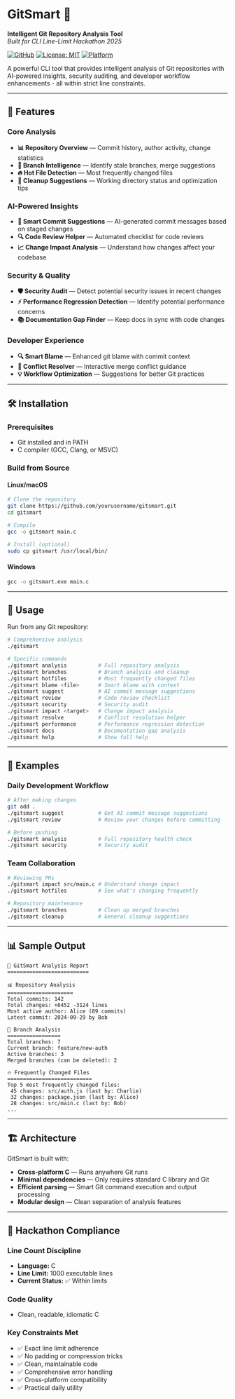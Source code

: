 # GitSmart 🧠

**Intelligent Git Repository Analysis Tool**  
_Built for CLI Line-Limit Hackathon 2025_

[![GitHub](https://img.shields.io/badge/Hackathon-CLI%20Line--Limit%202025-blue)](https://example.com)
[![License: MIT](https://img.shields.io/badge/License-MIT-yellow.svg)](LICENSE)
[![Platform](https://img.shields.io/badge/Platform-Windows%20%7C%20Linux%20%7C%20macOS-green.svg)](https://example.com)

A powerful CLI tool that provides intelligent analysis of Git repositories with AI-powered insights, security auditing, and developer workflow enhancements - all within strict line constraints.

---

## 🚀 Features

### Core Analysis

- **📊 Repository Overview** — Commit history, author activity, change statistics
- **🌿 Branch Intelligence** — Identify stale branches, merge suggestions
- **🔥 Hot File Detection** — Most frequently changed files
- **🧹 Cleanup Suggestions** — Working directory status and optimization tips

### AI-Powered Insights

- **🤖 Smart Commit Suggestions** — AI-generated commit messages based on staged changes
- **🔍 Code Review Helper** — Automated checklist for code reviews
- **📈 Change Impact Analysis** — Understand how changes affect your codebase

### Security & Quality

- **🛡️ Security Audit** — Detect potential security issues in recent changes
- **⚡ Performance Regression Detection** — Identify potential performance concerns
- **📚 Documentation Gap Finder** — Keep docs in sync with code changes

### Developer Experience

- **🔍 Smart Blame** — Enhanced git blame with commit context
- **🔄 Conflict Resolver** — Interactive merge conflict guidance
- **💡 Workflow Optimization** — Suggestions for better Git practices

---

## 🛠️ Installation

### Prerequisites

- Git installed and in PATH
- C compiler (GCC, Clang, or MSVC)

### Build from Source

#### Linux/macOS

```bash
# Clone the repository
git clone https://github.com/yourusername/gitsmart.git
cd gitsmart

# Compile
gcc -o gitsmart main.c

# Install (optional)
sudo cp gitsmart /usr/local/bin/
```

#### Windows

```cmd
gcc -o gitsmart.exe main.c
```

---

## 📖 Usage

Run from any Git repository:

```bash
# Comprehensive analysis
./gitsmart

# Specific commands
./gitsmart analysis          # Full repository analysis
./gitsmart branches          # Branch analysis and cleanup
./gitsmart hotfiles          # Most frequently changed files
./gitsmart blame <file>      # Smart blame with context
./gitsmart suggest           # AI commit message suggestions
./gitsmart review            # Code review checklist
./gitsmart security          # Security audit
./gitsmart impact <target>   # Change impact analysis
./gitsmart resolve           # Conflict resolution helper
./gitsmart performance       # Performance regression detection
./gitsmart docs              # Documentation gap analysis
./gitsmart help              # Show full help
```

---

## 🎯 Examples

### Daily Development Workflow

```bash
# After making changes
git add .
./gitsmart suggest           # Get AI commit message suggestions
./gitsmart review            # Review your changes before committing

# Before pushing
./gitsmart analysis          # Full repository health check
./gitsmart security          # Security audit
```

### Team Collaboration

```bash
# Reviewing PRs
./gitsmart impact src/main.c # Understand change impact
./gitsmart hotfiles          # See what's changing frequently

# Repository maintenance
./gitsmart branches          # Clean up merged branches
./gitsmart cleanup           # General cleanup suggestions
```

---

## 📊 Sample Output

```text
🎯 GitSmart Analysis Report
==========================

📊 Repository Analysis
=====================
Total commits: 142
Total changes: +8452 -3124 lines
Most active author: Alice (89 commits)
Latest commit: 2024-09-29 by Bob

🌿 Branch Analysis
=================
Total branches: 7
Current branch: feature/new-auth
Active branches: 3
Merged branches (can be deleted): 2

🔥 Frequently Changed Files
===========================
Top 5 most frequently changed files:
 45 changes: src/auth.js (last by: Charlie)
 32 changes: package.json (last by: Alice)
 28 changes: src/main.c (last by: Bob)
...
```

---

## 🏗️ Architecture

GitSmart is built with:

- **Cross-platform C** — Runs anywhere Git runs
- **Minimal dependencies** — Only requires standard C library and Git
- **Efficient parsing** — Smart Git command execution and output processing
- **Modular design** — Clean separation of analysis features

---

## 🎪 Hackathon Compliance

### Line Count Discipline

- **Language:** C
- **Line Limit:** 1000 executable lines
- **Current Status:** ✅ Within limits

### Code Quality

- Clean, readable, idiomatic C

### Key Constraints Met

- ✅ Exact line limit adherence
- ✅ No padding or compression tricks
- ✅ Clean, maintainable code
- ✅ Comprehensive error handling
- ✅ Cross-platform compatibility
- ✅ Practical daily utility

